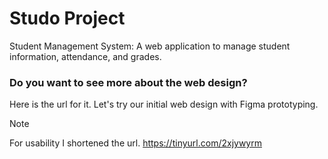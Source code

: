 # Studo Project
Student Management System: A web application to manage student information, attendance, and grades.

### Do you want to see more about the web design?
Here is the url for it. Let's try our initial web design with Figma prototyping.

> [!NOTE]
> For usability I shortened the url.
> https://tinyurl.com/2xjywyrm
